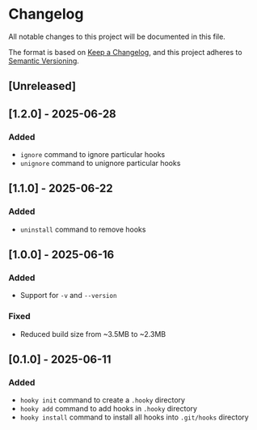 # Changelog

All notable changes to this project will be documented in this file.

The format is based on [Keep a Changelog](https://keepachangelog.com/en/1.1.0/),
and this project adheres to [Semantic Versioning](https://semver.org/spec/v2.0.0.html).

## [Unreleased]

## [1.2.0] - 2025-06-28

### Added

- `ignore` command to ignore particular hooks
- `unignore` command to unignore particular hooks

## [1.1.0] - 2025-06-22 

### Added

- `uninstall` command to remove hooks

## [1.0.0] - 2025-06-16

### Added

- Support for `-v` and `--version`

### Fixed

- Reduced build size from ~3.5MB to ~2.3MB

## [0.1.0] - 2025-06-11

### Added

- `hooky init` command to create a `.hooky` directory
- `hooky add` command to add hooks in `.hooky` directory
- `hooky install` command to install all hooks into `.git/hooks` directory
